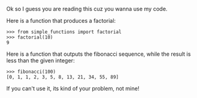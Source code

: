 Ok so I guess you are reading this cuz you wanna use my code. 

Here is a function that produces a factorial:

    >>> from simple_functions import factorial
    >>> factorial(10)
    9

Here is a function that outputs the fibonacci sequence, 
while the result is less than the given integer:

    >>> fibonacci(100)
    [0, 1, 1, 2, 3, 5, 8, 13, 21, 34, 55, 89]

If you can't use it, its kind of your problem, not mine!
